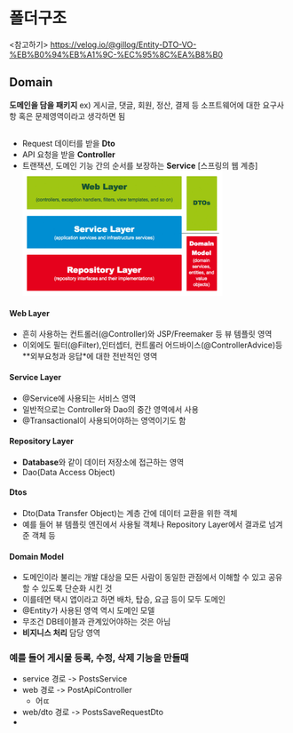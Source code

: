 # 폴더구조

<참고하기>
https://velog.io/@gillog/Entity-DTO-VO-%EB%B0%94%EB%A1%9C-%EC%95%8C%EA%B8%B0

## Domain
**도메인을 담을 패키지**
ex) 게시글, 댓글, 회원, 정산, 결제 등 소프트웨어에 대한 요구사항 혹은 문제영역이라고 생각하면 됨


##

* Request 데이터를 받을 **Dto**
* API 요청을 받을 **Controller**
* 트랜잭션, 도메인 기능 간의 순서를 보장하는 **Service**
[스프링의 웹 계층]
![3layer.PNG](https://github.com/smeil123/Spring_Study/blob/master/image/3layer.PNG)

#### Web Layer
* 흔히 사용하는 컨트롤러(@Controller)와 JSP/Freemaker 등 뷰 템플릿 영역
* 이외에도 필터(@Filter),인터셉터, 컨트롤러 어드바이스(@ControllerAdvice)등 **외부요청과 응답*에 대한 전반적인 영역

#### Service Layer
* @Service에 사용되는 서비스 영역
* 일반적으로는 Controller와 Dao의 중간 영역에서 사용
* @Transactional이 사용되어야하는 영역이기도 함

#### Repository Layer
* **Database**와 같이 데이터 저장소에 접근하는 영역
* Dao(Data Access Object)

#### Dtos
* Dto(Data Transfer Object)는 계층 간에 데이터 교환을 위한 객체
* 예를 들어 뷰 템플릿 엔진에서 사용될 객체나 Repository Layer에서 결과로 넘겨준 객체 등

#### Domain Model
* 도메인이라 불리는 개발 대상을 모든 사람이 동일한 관점에서 이해할 수 있고 공유할 수 있도록 단순화 시킨 것
* 이를테면 택시 앱이라고 하면 배차, 탑승, 요금 등이 모두 도메인
* @Entity가 사용된 영역 역시 도메인 모델
* 무조건 DB테이블과 관계있어야하는 것은 아님
* **비지니스 처리** 담당 영역

### 예를 들어 게시물 등록, 수정, 삭제 기능을 만들때

* service 경로 -> PostsService
* web 경로 -> PostApiController
	* 어ㄸ
* web/dto 경로 -> PostsSaveRequestDto
* 
<!--stackedit_data:
eyJoaXN0b3J5IjpbMTAzNzkxNTYyMywtODgyMzExODgwLC0xMj
g3MDY1MDgxLDE0OTg0MDU3OF19
-->